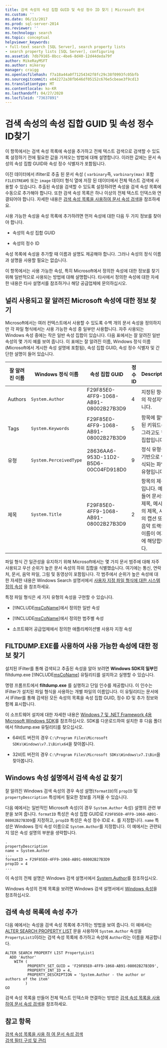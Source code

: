 ```yaml
---
title: 검색 속성의 속성 집합 GUID 및 속성 정수 ID 찾기 | Microsoft 문서
ms.custom: ''
ms.date: 06/13/2017
ms.prod: sql-server-2014
ms.reviewer: ''
ms.technology: search
ms.topic: conceptual
helpviewer_keywords:
- full-text search [SQL Server], search property lists
- search property lists [SQL Server], configuring
ms.assetid: 7db79165-8bcc-4be6-8d40-12d44deda79f
author: MikeRayMSFT
ms.author: mikeray
manager: craigg
ms.openlocfilehash: f7a18a44a0f71254342f8fc29c38f0993fc05bfb
ms.sourcegitcommit: e042272a38fb646df05152c676e5cbeae3f9cd13
ms.translationtype: MT
ms.contentlocale: ko-KR
ms.lasthandoff: 04/27/2020
ms.locfileid: "73637891"
---
```

# <a name="find-property-set-guids-and-property-integer-ids-for-search-properties"></a>검색 속성의 속성 집합 GUID 및 속성 정수 ID찾기
  이 항목에서는 검색 속성 목록에 속성을 추가하고 전체 텍스트 검색으로 검색할 수 있도록 설정하기 전에 필요한 값을 가져오는 방법에 대해 설명합니다. 이러한 값에는 문서 속성의 속성 집합 GUID와 속성 정수 식별자가 포함됩니다.  
  
 이진 데이터에서 ifilter로 추출 된 문서 속성 ( `varbinary`즉, `varbinary(max)` 포함 `FILESTREAM`) 또는 `image` 데이터 형식 열에 저장 된 데이터에서 전체 텍스트 검색에 사용할 수 있습니다. 추출된 속성을 검색할 수 있도록 설정하려면 속성을 검색 속성 목록에 수동으로 추가해야 합니다. 또한 검색 속성 목록은 하나 이상의 전체 텍스트 인덱스와 연결되어야 합니다. 자세한 내용은 [검색 속성 목록을 사용하여 문서 속성 검색](search-document-properties-with-search-property-lists.md)을 참조하세요.  
  
 사용 가능한 속성을 속성 목록에 추가하려면 먼저 속성에 대한 다음 두 가지 정보를 찾아야 합니다.  
  
-   속성의 속성 집합 GUID  
  
-   속성의 정수 ID  
  
 속성 목록에 속성을 추가할 때 이름과 설명도 제공해야 합니다. 그러나 속성의 정식 이름과 설명을 사용할 필요는 없습니다.  
  
 이 항목에서는 사용 가능한 속성, 특히 Microsoft에서 정의한 속성에 대한 정보를 찾기 위해 일반적으로 사용되는 방법에 대해 설명합니다. 타사에서 정의한 속성에 대한 자세한 내용은 타사 설명서를 참조하거나 해당 공급업체에 문의하십시오.  
  
##  <a name="finding-information-about-widely-used-well-known-microsoft-properties"></a><a name="wellknown"></a> 널리 사용되고 잘 알려진 Microsoft 속성에 대한 정보 찾기  
 Microsoft에서는 여러 컨텍스트에서 사용할 수 있도록 수백 개의 문서 속성을 정의하지만 각 파일 형식에서는 사용 가능한 속성 중 일부만 사용합니다. 자주 사용되는 Windows 속성 중에는 작은 일반 속성 집합이 있습니다. 다음 표에서는 잘 알려진 일반 속성의 몇 가지 예를 보여 줍니다. 이 표에는 잘 알려진 이름, Windows 정식 이름(Microsoft에서 게시한 속성 설명에 포함됨), 속성 집합 GUID, 속성 정수 식별자 및 간단한 설명이 들어 있습니다.  
  
|잘 알려진 이름|Windows 정식 이름|속성 집합 GUID|정수 ID|Description|  
|----------------------|----------------------------|-----------------------|----------------|-----------------|  
|Authors|`System.Author`|F29F85E0-4FF9-1068-AB91-08002B27B3D9|4|지정된 항목의 작성자입니다.|  
|Tags|`System.Keywords`|F29F85E0-4FF9-1068-AB91-08002B27B3D9|5|항목에 할당된 키워드(태그라고도 함) 집합입니다.|  
|유형|`System.PerceivedType`|28636AA6-953D-11D2-B5D6-00C04FD918D0|9|정식 유형을 기반으로 인식되는 파일 유형입니다.|  
|제목|`System.Title`|F29F85E0-4FF9-1068-AB91-08002B27B3D9|2|항목의 제목입니다. 예를 들어 문서의 제목, 메시지의 제목, 사진의 캡션 또는 음악 트랙의 이름이 여기에 해당합니다.|  
  
 파일 형식 간 일관성을 유지하기 위해 Microsoft에서는 몇 가지 문서 범주에 대해 자주 사용되고 우선 순위가 높은 문서 속성의 하위 집합을 식별했습니다. 여기에는 통신, 연락처, 문서, 음악 파일, 그림 및 동영상이 포함됩니다. 각 범주에서 순위가 높은 속성에 대한 자세한 내용은 Windows Search 설명서에서 [사용자 지정 파일 형식에 대한 시스템 정의 속성](https://go.microsoft.com/fwlink/?LinkId=144336) 을 참조하세요.  
  
 특정 파일 형식은 세 가지 유형의 속성을 구현할 수 있습니다.  
  
-   [!INCLUDE[msCoName](../../includes/msconame-md.md)]에서 정의한 일반 속성  
  
-   [!INCLUDE[msCoName](../../includes/msconame-md.md)]에서 정의한 범주별 속성  
  
-   소프트웨어 공급업체에서 정의한 애플리케이션별 사용자 지정 속성  
  
##  <a name="finding-information-about-available-properties-by-using-filtdumpexe"></a><a name="filtdump"></a> FILTDUMP.EXE를 사용하여 사용 가능한 속성에 대한 정보 찾기  
 설치된 IFilter를 통해 검색되고 추출된 속성을 알아 보려면 **Windows SDK의 일부인** filtdump.exe [!INCLUDE[msCoName](../../includes/msconame-md.md)] 유틸리티를 설치하고 실행할 수 있습니다.  
  
 명령 프롬프트에서 **filtdump.exe** 를 실행하고 단일 인수를 제공합니다. 이 인수는 IFilter가 설치된 파일 형식을 사용하는 개별 파일의 이름입니다. 이 유틸리티는 문서에서 IFilter를 통해 검색된 모든 속성의 목록을 속성 집합 GUID, 정수 ID 및 추가 정보와 함께 표시합니다.  
  
 이 소프트웨어 설치에 대한 자세한 내용은 [Windows 7 및 .NET Framework 4용 Microsoft Windows SDK](https://www.microsoft.com/download/details.aspx?id=8279)를 참조하십시오. SDK를 다운로드하여 설치한 후 다음 폴더에서 filtdump.exe 유틸리티를 찾으십시오.  
  
-   64비트 버전의 경우 `C:\Program Files\Microsoft SDKs\Windows\v7.1\Bin\x64`을 찾아봅니다.  
  
-   32비트 버전의 경우 `C:\Program Files\Microsoft SDKs\Windows\v7.1\Bin`을 찾아봅니다.  
  
##  <a name="finding-values-for-a-search-property-from-a-windows-property-description"></a><a name="propdesc"></a>Windows 속성 설명에서 검색 속성 값 찾기  
 잘 알려진 Windows 검색 속성의 경우 속성 설명(`formatID`)의 `propID` 및 `propertyDescription` 특성에서 필요한 정보를 가져올 수 있습니다.  
  
 다음 예에서는 일반적인 Microsoft 속성(이 경우 `System.Author` 속성) 설명의 관련 부분을 보여 줍니다. `formatID` 특성은 속성 집합 GUID로 `F29F85E0-4FF9-1068-AB91-08002B27B3D9`를 지정하고, `propID` 특성은 속성 정수 ID로 `4.` 를 지정합니다. `name` 특성은 Windows 정식 속성 이름으로 `System.Author`를 지정합니다. 이 예에서는 관련되지 않은 속성 설명의 부분을 생략합니다.  
  
```  
.  
propertyDescription  
name = System.Author  
...  
formatID = F29F85E0-4FF9-1068-AB91-08002B27B3D9  
propID = 4  
...  
```  
  
 이 속성의 전체 설명은 Windows 검색 설명서에서 [System.Author](https://go.microsoft.com/fwlink/?LinkId=144337)를 참조하십시오.  
  
 Windows 속성의 전체 목록을 보려면 Windows 검색 설명서에서 [Windows 속성](https://go.microsoft.com/fwlink/?LinkId=215013)을 참조하십시오.  
  
##  <a name="adding-a-property-to-a-search-property-list"></a><a name="examples"></a>검색 속성 목록에 속성 추가  
 다음 예에서는 속성을 검색 속성 목록에 추가하는 방법을 보여 줍니다. 이 예에서는 [ALTER SEARCH PROPERTY LIST](/sql/t-sql/statements/alter-search-property-list-transact-sql) 문을 사용하여 `System.Author` 속성을 `PropertyList1`이라는 검색 속성 목록에 추가하고 속성에 `Author`라는 이름을 제공합니다.  
  
```  
ALTER SEARCH PROPERTY LIST PropertyList1   
  ADD 'Author'  
    WITH (  
          PROPERTY_SET_GUID = 'F29F85E0-4FF9-1068-AB91-08002B27B3D9',  
          PROPERTY_INT_ID = 4,   
          PROPERTY_DESCRIPTION = 'System.Author - the author or authors of the item'   
         )  
GO  
```  
  
 검색 속성 목록을 만들어 전체 텍스트 인덱스와 연결하는 방법은 [검색 속성 목록을 사용하여 문서 속성 검색](search-document-properties-with-search-property-lists.md)을 참조하세요.  
  
## <a name="see-also"></a>참고 항목  
 [검색 속성 목록을 사용 하 여 문서 속성 검색](search-document-properties-with-search-property-lists.md)   
 [검색 필터 구성 및 관리](configure-and-manage-filters-for-search.md)  
  
  
